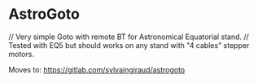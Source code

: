 # AstroGoto
// Very simple Goto with remote BT for Astronomical Equatorial stand.
// Tested with EQ5 but should works on any stand with "4 cables" stepper motors.

Moves to:
https://gitlab.com/sylvaingiraud/astrogoto

